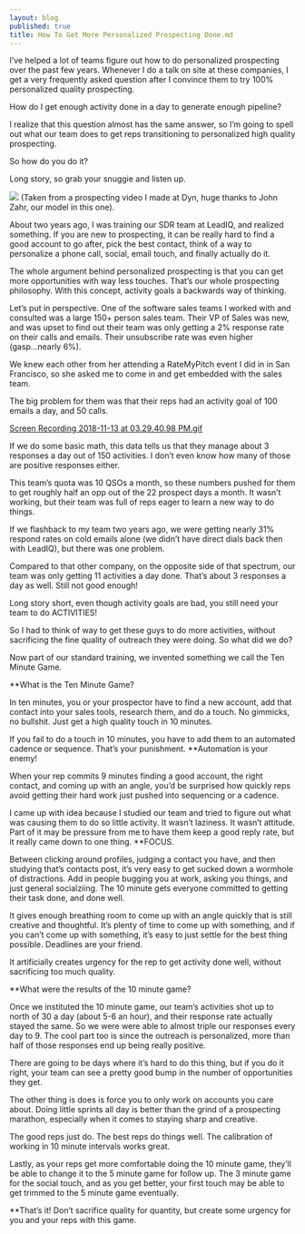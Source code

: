 ```yaml
---
layout: blog
published: true
title: How To Get More Personalized Prospecting Done.md
---
```

I’ve helped a lot of teams figure out how to do personalized prospecting over the past few years. Whenever I do a talk on site at these companies, I get a very frequently asked question after I convince them to try 100% personalized quality prospecting. 

How do I get enough activity done in a day to generate enough pipeline?

I realize that this question almost has the same answer, so I’m going to spell out what our team does to get reps transitioning to personalized high quality prospecting. 

So how do you do it?

Long story, so grab your snuggie and listen up.

![]({{site.baseurl}}/LeadIQ/ClientApp/public/img/Image%202018-11-13%20at%203.22.57%20PM.png)
(Taken from a prospecting video I made at Dyn, huge thanks to John Zahr, our model in this one). 

About two years ago, I was training our SDR team at LeadIQ, and realized something. If you are new to prospecting, it can be really hard to find a good account to go after, pick the best contact,  think of a way to personalize a phone call, social, email touch, and finally actually do it. 

The whole argument behind personalized prospecting is that you can get more opportunities with way less touches. That’s our whole prospecting philosophy. With this concept, activity goals a backwards way of thinking. 

Let’s put in perspective. One of the software sales teams I worked with and consulted was a large 150+ person sales team. Their VP of Sales was new, and was upset to find out their team was only getting a 2% response rate on their calls and emails. Their unsubscribe rate was even higher (gasp...nearly 6%). 

We knew each other from her attending a RateMyPitch event I did in in San Francisco, so she asked me to come in and get embedded with the sales team. 

The big problem for them was that their reps had an activity goal of 100 emails a day, and 50 calls. 

<div class="cloudapp-embed" data-slug="0a49d4c4bc20"><a href="https://cl.ly/0a49d4c4bc20">Screen Recording 2018-11-13 at 03.29.40.98 PM.gif</a><script async src="https://embed.cl.ly/embedded.gz.js" charset="utf-8"></script></div>

If we do some basic math, this data tells us that they manage about 3 responses a day out of 150 activities. I don’t even know how many of those are positive responses either. 

This team’s quota was 10 QSOs a month, so these numbers pushed for them to get roughly half an opp out of the 22 prospect days a month. It wasn’t working, but their team was full of reps eager to learn a new way to do things.

If we flashback to my team two years ago, we were getting nearly 31% respond rates on cold emails alone (we didn’t have direct dials back then with LeadIQ), but there was one problem. 

Compared to that other company, on the opposite side of that spectrum, our team was only getting 11 activities a day done. That’s about 3 responses a day as well. Still not good enough! 

Long story short, even though activity goals are bad, you still need your team to do ACTIVITIES!

So I had to think of  way to get these guys to do more activities, without sacrificing the fine quality of outreach they were doing. So what did we do? 

Now part of our standard training, we invented something we call the Ten Minute Game.

**What is the Ten Minute Game?

In ten minutes, you or your prospector have to find a new account, add that contact into your sales tools, research them, and do a touch. No gimmicks, no bullshit. Just get a high quality touch in 10 minutes.

If you fail to do a touch in 10 minutes, you have to add them to an automated cadence or sequence. That’s your punishment. **Automation is your enemy!

When your rep commits 9 minutes finding a good account, the right contact, and coming up with an angle, you’d be surprised how quickly reps avoid getting their hard work just pushed into sequencing or a cadence. 

I came up with idea because I studied our team and tried to figure out what was causing them to do so little activity. It wasn’t laziness. It wasn’t attitude. Part of it may be pressure from me to have them keep a good reply rate, but it really came down to one thing. **FOCUS.

Between clicking around profiles, judging a contact you have, and then studying that’s contacts post, it’s very easy to get sucked down a wormhole of distractions. Add in people bugging you at work, asking you things, and just general socialziing. The 10 minute gets everyone committed to getting their task done, and done well. 

It gives enough breathing room to come up with an angle quickly that is still creative and thoughtful. It’s plenty of time to come up with something, and if you can’t come up with something, it’s easy to just settle for the best thing possible. Deadlines are your friend. 

It artificially creates urgency for the rep to get activity done well, without sacrificing too much quality.

**What were the results of the 10 minute game?

Once we instituted the 10 minute game, our team’s activities shot up to north of 30 a day (about 5-6 an hour), and their response rate actually stayed the same. So we were were able to almost triple our responses every day to 9. The cool part too is since the outreach is personalized, more than half of those responses end up being really positive. 

There are going to be days where it’s hard to do this thing, but if you do it right, your team can see a pretty good bump in the number of opportunities they get. 

The other thing is does is force you to only work on accounts you care about. Doing little sprints all day is better than the grind of a prospecting marathon, especially when it comes to staying sharp and creative. 

The good reps just do. The best reps do things well. The calibration of working in 10 minute intervals works great. 

Lastly, as your reps get more comfortable doing the 10 minute game, they’ll be able to change it to the 5 minute game for follow up. The 3 minute game for the social touch, and as you get better, your first touch may be able to get trimmed to the 5 minute game eventually. 

**That’s it! Don’t sacrifice quality for quantity, but create some urgency for you and your reps with this game.
